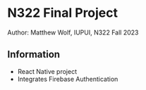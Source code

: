 # N322 Final Project

Author: Matthew Wolf, IUPUI, N322 Fall 2023

## Information
- React Native project
- Integrates Firebase Authentication
